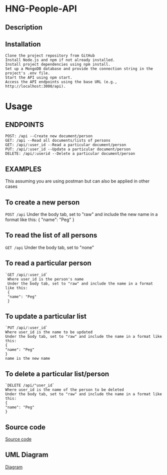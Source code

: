 # HNG-People-API

## Description

## Installation
    Clone the project repository from GitHub
    Install Node.js and npm if not already installed.
    Install project dependencies using npm install.
    Set up a MongoDB database and provide the connection string in the project's .env file.
    Start the API using npm start.
    Access the API endpoints using the base URL (e.g., http://localhost:3000/api).

# Usage
 ## ENDPOINTS
    POST: /api --Create new document/person
    GET: /api --Read all documents/lists of persons
    GET: /api/:user_id --Read a particular document/person
    PUT: /api/:user_id --Update a particular document/person
    DELETE: /api/:userid --Delete a particular document/person

 ## EXAMPLES
   This assuming you are using postman but can also be applied in other cases
  ## To create a new person
   `POST /api`
   Under the body tab, set to "raw" and include the new name in a format like this:
   {
    "name": "Peg"
   }
  ## To read the list of all persons
   `GET /api`
   Under the body tab, set to "none"
  ## To read a particular person
    `GET /api/:user_id`
     Where user_id is the person's name
     Under the body tab, set to "raw" and include the name in a format like this:
     {
     "name": "Peg"
     }
  ## To update a particular list
    `PUT /api/:user_id`
    Where user_id is the name to be updated
    Under the body tab, set to "raw" and include the name in a format like this:
    {
    "name": "Peg"
    }
    name is the new name
  ## To delete a particular list/person
    `DELETE /api/"user_id`
    Where user_id is the name of the person to be deleted
    Under the body tab, set to "raw" and include the name in a format like this:
    {
    "name": "Peg"
    }
## Source code
[Source code](https://github.com/Chimamanda16/HNG-People-API/blob/main/app.js "Visit GitHub")

## UML Diagram
[Diagram](https://lucid.app/lucidchart/e2cf9cca-67e1-4cff-974c-c7ce04873ccf/edit?viewport_loc=-124%2C-205%2C3067%2C1459%2C0_0&invitationId=inv_c81599bf-337d-4db8-b8b5-f6d1c2ac74d3)

